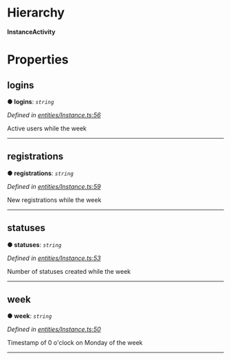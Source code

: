 

# Hierarchy

**InstanceActivity**

# Properties

<a id="logins"></a>

##  logins

**● logins**: *`string`*

*Defined in [entities/Instance.ts:56](https://github.com/lagunehq/core/blob/daa242c/src/entities/Instance.ts#L56)*

Active users while the week

___
<a id="registrations"></a>

##  registrations

**● registrations**: *`string`*

*Defined in [entities/Instance.ts:59](https://github.com/lagunehq/core/blob/daa242c/src/entities/Instance.ts#L59)*

New registrations while the week

___
<a id="statuses"></a>

##  statuses

**● statuses**: *`string`*

*Defined in [entities/Instance.ts:53](https://github.com/lagunehq/core/blob/daa242c/src/entities/Instance.ts#L53)*

Number of statuses created while the week

___
<a id="week"></a>

##  week

**● week**: *`string`*

*Defined in [entities/Instance.ts:50](https://github.com/lagunehq/core/blob/daa242c/src/entities/Instance.ts#L50)*

Timestamp of 0 o'clock on Monday of the week

___

